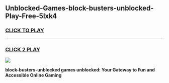 
## Unblocked-Games-block-busters-unblocked-Play-Free-5lxk4
<h3>
<a href="https://premium76.site?title=block-busters-unblocked&ref=20M">CLICK TO PLAY</a></h3>
<hr>

<h3>
<a href="https://premium76.site?title=block-busters-unblocked&ref=20M">CLICK 2 PLAY</a>
  
</h3>

<a href="https://premium76.site?title=block-busters-unblocked&ref=19M"><img src="https://clearcache.store/games.png"></a>


**block-busters-unblocked games unblocked: Your Gateway to Fun and Accessible Online Gaming**
